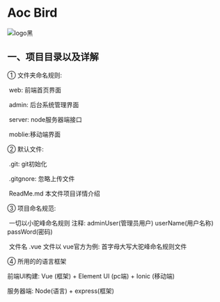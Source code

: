 # Aoc Bird


![logo黑](http://www.aimmeng.com/logo/bird.png)

## 一、项目目录以及详解

① 文件夹命名规则:

​	web: 前端首页界面

​	admin: 后台系统管理界面

​	server: node服务器端接口

​	moblie:移动端界面



② 默认文件:

​	.git: git初始化

​	.gitgnore: 忽略上传文件

​	ReadMe.md 本文件项目详情介绍

③ 项目命名规范:

​	一切以小驼峰命名规则 注释:  adminUser(管理员用户) userName(用户名称) passWord(密码)

​	文件名 .vue 文件以 vue官方为例: 首字母大写大驼峰命名规则文件

④ 所用的的语言框架

前端UI构建: Vue (框架) + Element UI (pc端) + Ionic (移动端) 

服务器端: Node(语言) + express(框架)

